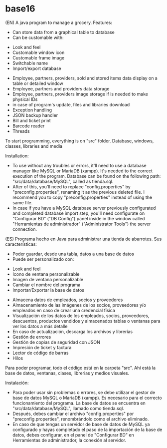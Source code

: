 # base16
(EN)
A java program to manage a grocery. Features:
- Can store data from a graphical table to database
- Can be customable with:
* Look and feel
* Customable window icon
* Customable frame image
* Switchable name
* Import/export database
- Employee, partners, providers, sold and stored items data display on a table or detailed window
- Employee, partners and providers data storage
- Employee, partners, providers image storage if is needed to make physical IDs
- in case of program's update, files and libraries download
- Exception handling
- JSON backup handler
- Bill and ticket print
- Barcode reader
- Threads

To start programming, everything is on "src" folder. Database, windows, classes, libraries and media

Installation:

- To use without any troubles or errors, it'll need to use a database manager like MySQL or MariaDB (xampp). It's needed to the correct execution of the program. Database can be found on the following path: "src/data/database/MySQL", called as tienda.sql.
- After of this, you'll need to replace "config.properties" by "preconfig.properties", renaming it as the previous deleted file. I recommend you to copy "preconfig.properties" instead of using the same file.
- In case if you have a MySQL database server previously configurated and completed database import step, you'll need configurate on "Configurar BD" ("DB Config") panel inside in the window called "Herramientas de administrador" ("Administrator Tools") the server connection.

(ES)
Programa hecho en Java para administrar una tienda de abarrotes. Sus características:
- Poder guardar, desde una tabla, datos a una base de datos
- Puede ser personalizado con: 
* Look and feel
* Icono de ventana personalizable
* Imagen de ventana personalizable 
* Cambiar el nombre del programa
* Importar/Exportar la base de datos
- Almacena datos de empleados, socios y proveedores
- Almacenamiento de las imágenes de los socios, proveedores y/o empleados en caso de crear una credencial física
- Visualización de los datos de los empleados, socios, proveedores, descuentos, productos vendidos y almacenados tablas o ventanas para ver los datos a más detalle
- En caso de actualización, descarga los archivos y librerías
- Gestión de errores
- Gestión de copias de seguridad con JSON
- Impresión de ticket y factura
- Lector de código de barras
- Hilos

Para poder programar, todo el código está en la carpeta "src". Ahí está la base de datos, ventanas, clases, librerias y medios visuales.

Instalación:

- Para poder usar sin problemas o errores, se debe utilizar el gestor de base de datos MySQL o MariaDB (xampp). Es necesario para el correcto funcionamiento del programa. La base de datos se encuentra en "src/data/database/MySQL", llamado como tienda.sql.
- Después, debes cambiar el archivo "config.properties" por "preconfig.properties", renombrándolo como el archivo eliminado.
- En caso de que tengas un servidor de base de datos de MySQL ya configurado y hayas completado el paso de la importación de la base de datos, debes configurar, en el panel de "Configurar BD" en Herramientas de administrador, la conexión al servidor.